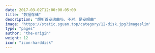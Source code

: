 ```yaml
---
date: 2017-03-02T12:00:00-05:00
title: "数据存储"
description: "想听首安魂曲吗，不对，是安眠曲"
image: 'https://static.sguan.top/category/12-disk.jpg?imageslim'
type: "pages"
author: "the-origin"
weight: 12
icon: "icon-harddisk"
---
```

